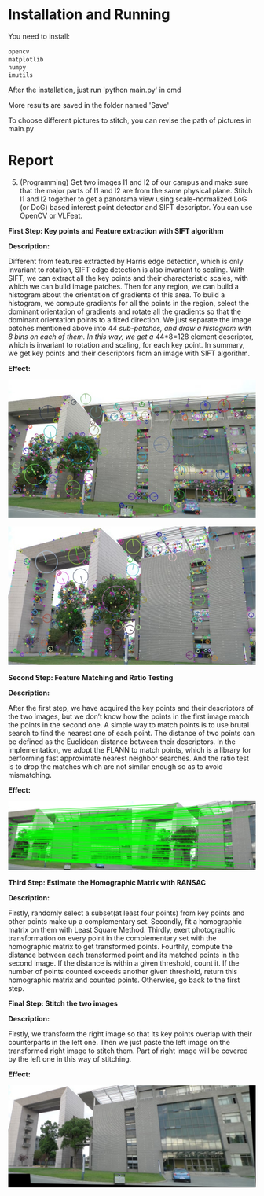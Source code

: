 # Installation and Running

You need to install:

```
opencv
matplotlib
numpy
imutils
```

After the installation, just run 'python main.py' in cmd

More results are saved in the folder named 'Save'

To choose different pictures to stitch, you can revise the path of pictures in main.py

# Report

5. (Programming) Get two images I1 and I2 of our campus and make sure that the major parts of I1 and I2 are from the same physical plane. Stitch I1 and I2 together to get a panorama view using scale-normalized LoG (or DoG) based interest point detector and SIFT descriptor. You can use OpenCV or VLFeat.

 

**First Step: Key points and Feature extraction with SIFT algorithm**

**Description:**

Different from features extracted by Harris edge detection, which is only invariant to rotation, SIFT edge detection is also invariant to scaling. With SIFT, we can extract all the key points and their characteristic scales, with which we can build image patches. Then for any region, we can build a histogram about the orientation of gradients of this area. To build a histogram, we compute gradients for all the points in the region, select the dominant orientation of gradients and rotate all the gradients so that the dominant orientation points to a fixed direction. We just separate the image patches mentioned above into 4*4 sub-patches, and draw a histogram with 8 bins on each of them. In this way, we get a 4*4*8=128 element descriptor, which is invariant to rotation and scaling, for each key point. In summary, we get key points and their descriptors from an image with SIFT algorithm.

**Effect:**

![](./Save/feature-extraction-1.jpg)

![img](./Save/feature-extraction-2.jpg)

**Second Step: Feature Matching and Ratio Testing**

**Description:**

After the first step, we have acquired the key points and their descriptors of the two images, but we don’t know how the points in the first image match the points in the second one. A simple way to match points is to use brutal search to find the nearest one of each point. The distance of two points can be defined as the Euclidean distance between their descriptors. In the implementation, we adopt the FLANN to match points, which is a library for performing fast approximate nearest neighbor searches. And the ratio test is to drop the matches which are not similar enough so as to avoid mismatching.

**Effect:**

![img](./Save/matched.jpg)

**Third Step: Estimate the Homographic Matrix with RANSAC**

**Description:**

Firstly, randomly select a subset(at least four points) from key points and other points make up a complementary set. Secondly, fit a homographic matrix on them with Least Square Method. Thirdly, exert photographic transformation on every point in the complementary set with the homographic matrix to get transformed points. Fourthly, compute the distance between each transformed point and its matched points in the second image. If the distance is within a given threshold, count it. If the number of points counted exceeds another given threshold, return this homographic matrix and counted points. Otherwise, go back to the first step.

**Final Step: Stitch the two images**

**Description:**

Firstly, we transform the right image so that its key points overlap with their counterparts in the left one. Then we just paste the left image on the transformed right image to stitch them. Part of right image will be covered by the left one in this way of stitching.

**Effect:**

![img](./Save/result.jpg)